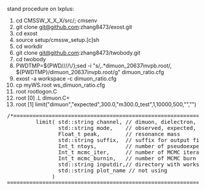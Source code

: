 stand procedure on lxplus:

1. cd CMSSW_X_X_X/src/; cmsenv
2. git clone git@github.com:zhang8473/exost.git
3. cd exost
4. source setup/cmssw_setup.[c]sh
5. cd workdir
6. git clone git@github.com:zhang8473/twobody.git
7. cd twobody
8. PWDTMP=${PWD//\//\\\/};sed -i "s/,.*dimuon_20637invpb.root/, ${PWDTMP}\/dimuon_20637invpb.root/g" dimuon_ratio.cfg
9. exost -a workspace -c dimuon_ratio.cfg 
10. cp myWS.root ws_dimuon_ratio.cfg
11. root rootlogon.C
12. root [0] .L dimuon.C+
13. root [1] limit("dimuon","expected",300.0,"m300.0_test",1,10000,500,"","")
<pre>
/*=======================================================================================
         limit( std::string channel, // dimuon, dielectron, mumuee, etc
                std::string mode,    // observed, expected, mass limit (extra k-factor uncertainty) 
                Float_t peak,        // resonance mass
                std::string suffix,  // suffix for output file names
                Int_t ntoys,         // number of pseudoexperiments for expected limit
                Int_t mcmc_iter,     // number of MCMC iterations
                Int_t mcmc_burnin,   // number of MCMC burn in steps to be discarded
                std::string inputdir,// directory with workspace files
                std::string plot_name // not using
              )
=========================================================================================*/
</pre>
